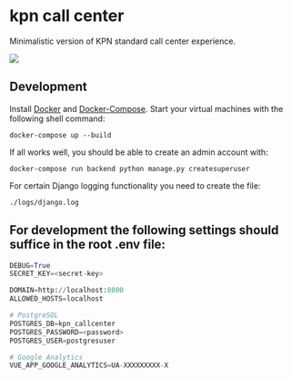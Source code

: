 kpn call center
===============

Minimalistic version of KPN standard call center experience.

<a href="https://github.com/vchaptsev/cookiecutter-django-vue">
    <img src="https://img.shields.io/badge/built%20with-Cookiecutter%20Django%20Vue-blue.svg" />
</a>


## Development

Install [Docker](https://docs.docker.com/install/) and [Docker-Compose](https://docs.docker.com/compose/). Start your virtual machines with the following shell command:

`docker-compose up --build`

If all works well, you should be able to create an admin account with:

`docker-compose run backend python manage.py createsuperuser`

For certain Django logging functionality you need to create the file:

`./logs/django.log`

## For development the following settings should suffice in the root .env file:

```python
DEBUG=True
SECRET_KEY=<secret-key>

DOMAIN=http://localhost:8000
ALLOWED_HOSTS=localhost

# PostgreSQL
POSTGRES_DB=kpn_callcenter
POSTGRES_PASSWORD=<password>
POSTGRES_USER=postgresuser

# Google Analytics
VUE_APP_GOOGLE_ANALYTICS=UA-XXXXXXXXX-X
```
